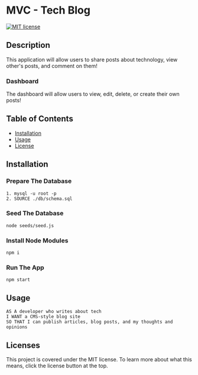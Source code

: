 # MVC - Tech Blog

  [![MIT license](https://img.shields.io/badge/License-MIT-blue.svg)](https://mit-license.org/)

  ## Description
  This application will allow users to share posts about technology, view other's posts, and comment on them!

  ### Dashboard
  The dashboard will allow users to view, edit, delete, or create their own posts!

  ## Table of Contents
  * [Installation](#installation)
  * [Usage](#usage)
  * [License](#license)

  ## Installation
  ### Prepare The Database
    1. mysql -u root -p
    2. SOURCE ./db/schema.sql
### Seed The Database
    node seeds/seed.js
### Install Node Modules
    npm i
### Run The App
    npm start

## Usage
    AS A developer who writes about tech
    I WANT a CMS-style blog site
    SO THAT I can publish articles, blog posts, and my thoughts and opinions
## Licenses
This project is covered under the MIT license. To learn more about what this means, click the license button at the top.